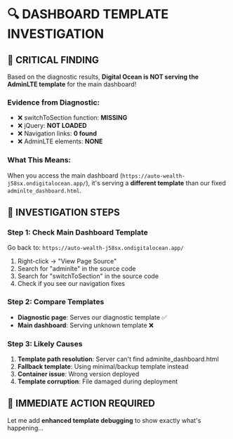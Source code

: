 # 🔍 DASHBOARD TEMPLATE INVESTIGATION

## 🚨 CRITICAL FINDING

Based on the diagnostic results, **Digital Ocean is NOT serving the AdminLTE template** for the main dashboard!

### **Evidence from Diagnostic:**
- ❌ switchToSection function: **MISSING**
- ❌ jQuery: **NOT LOADED** 
- ❌ Navigation links: **0 found**
- ❌ AdminLTE elements: **NONE**

### **What This Means:**
When you access the main dashboard (`https://auto-wealth-j58sx.ondigitalocean.app/`), it's serving a **different template** than our fixed `adminlte_dashboard.html`.

## 🎯 INVESTIGATION STEPS

### **Step 1: Check Main Dashboard Template**
Go back to: `https://auto-wealth-j58sx.ondigitalocean.app/`
1. Right-click → "View Page Source"
2. Search for "adminlte" in the source code
3. Search for "switchToSection" in the source code
4. Check if you see our navigation fixes

### **Step 2: Compare Templates**
- **Diagnostic page**: Serves our diagnostic template ✅
- **Main dashboard**: Serving unknown template ❌

### **Step 3: Likely Causes**
1. **Template path resolution**: Server can't find adminlte_dashboard.html
2. **Fallback template**: Using minimal/backup template instead
3. **Container issue**: Wrong version deployed
4. **Template corruption**: File damaged during deployment

## 🚀 IMMEDIATE ACTION REQUIRED

Let me add **enhanced template debugging** to show exactly what's happening...